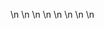 

















































\n
\n
\n
\n
\n
\n
\n
\n
























































































































































































































































































































